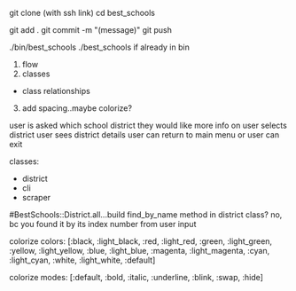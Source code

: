 git clone (with ssh link)
cd best_schools

git add . 
git commit -m "(message)"
git push 


./bin/best_schools
./best_schools if already in bin
 
 
1. flow
2. classes
  - class relationships
3. add spacing..maybe colorize?

user is asked which school district they would like more info on 
user selects district
user sees district details 
user can return to main menu
or user can exit 


classes: 
- district
- cli 
- scraper 



 #BestSchools::District.all...build find_by_name method in district class? no, bc you found it by its index number from user input

colorize colors: [:black,
 :light_black,
 :red,
 :light_red,
 :green,
 :light_green,
 :yellow,
 :light_yellow,
 :blue,
 :light_blue,
 :magenta,
 :light_magenta,
 :cyan,
 :light_cyan,
 :white,
 :light_white,
 :default]
 
 colorize modes:
 [:default, :bold, :italic, :underline, :blink, :swap, :hide]
 

